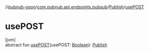 //[pubnub-gson](../../../index.md)/[com.pubnub.api.endpoints.pubsub](../index.md)/[Publish](index.md)/[usePOST](use-p-o-s-t.md)

# usePOST

[jvm]\
abstract fun [usePOST](use-p-o-s-t.md)(usePOST: [Boolean](https://kotlinlang.org/api/latest/jvm/stdlib/kotlin/-boolean/index.html)): [Publish](index.md)
